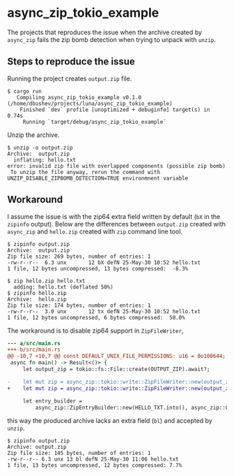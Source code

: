 # async_zip_tokio_example

The projects that reproduces the issue when the archive created by `async_zip` fails the zip bomb detection when trying to unpack with `unzip`.

## Steps to reproduce the issue

Running the project creates `output.zip` file.

```
$ cargo run
   Compiling async_zip_tokio_example v0.1.0 (/home/dbushev/projects/luna/async_zip_tokio_example)
    Finished `dev` profile [unoptimized + debuginfo] target(s) in 0.74s
     Running `target/debug/async_zip_tokio_example`
```

Unzip the archive.

```
$ unzip -o output.zip
Archive:  output.zip
  inflating: hello.txt
error: invalid zip file with overlapped components (possible zip bomb)
 To unzip the file anyway, rerun the command with UNZIP_DISABLE_ZIPBOMB_DETECTION=TRUE environmnent variable
```

## Workaround

I assume the issue is with the zip64 extra field written by default (`bX` in the `zipinfo` output). Below are the differences between `output.zip` created with `async_zip` and `hello.zip` created with `zip` command line tool.

```
$ zipinfo output.zip
Archive:  output.zip
Zip file size: 269 bytes, number of entries: 1
-rw-r--r--  6.3 unx       12 bX defN 25-May-30 10:52 hello.txt
1 file, 12 bytes uncompressed, 13 bytes compressed:  -8.3%
```

```
$ zip hello.zip hello.txt
  adding: hello.txt (deflated 50%)
$ zipinfo hello.zip
Archive:  hello.zip
Zip file size: 174 bytes, number of entries: 1
-rw-r--r--  3.0 unx       12 tx defN 25-May-30 10:52 hello.txt
1 file, 12 bytes uncompressed, 6 bytes compressed:  50.0%
```

The workaround is to disable zip64 support in `ZipFileWriter`,

```diff
--- a/src/main.rs
+++ b/src/main.rs
@@ -10,7 +10,7 @@ const DEFAULT_UNIX_FILE_PERMISSIONS: u16 = 0o100644;
 async fn main() -> Result<()> {
     let output_zip = tokio::fs::File::create(OUTPUT_ZIP).await?;

-    let mut zip = async_zip::tokio::write::ZipFileWriter::new(output_zip.compat_write());
+    let mut zip = async_zip::tokio::write::ZipFileWriter::new(output_zip.compat_write()).force_no_zip64();

     let entry_builder =
         async_zip::ZipEntryBuilder::new(HELLO_TXT.into(), async_zip::Compression::Deflate)
```

this way the produced archive lacks an extra field (`bl`) and accepted by `unzip`.

```
$ zipinfo output.zip
Archive: output.zip
Zip file size: 145 bytes, number of entries: 1
-rw-r--r-- 6.3 unx 13 bl defN 25-May-30 11:06 hello.txt
1 file, 13 bytes uncompressed, 12 bytes compressed: 7.7%
```

